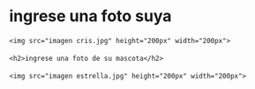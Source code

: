 <!DOCTYPE html>
<html>
<head>
    <meta charset='utf-8'>
    <meta http-equiv='X-UA-Compatible' content='IE=edge'>
    <title> tarea 1</title>
    <meta name='viewport' content='width=device-width, initial-scale=1'>
    <link rel='stylesheet' type='text/css 'media='screen' href='main.css'>
   
</head>
</html><body>
    <h1>ingrese una foto suya</h1>

    <img src="imagen cris.jpg" height="200px" width="200px">
    
    <h2>ingrese una foto de su mascota</h2>

    <img src="imagen estrella.jpg" height="200px" width="200px">

</body>
</html>
